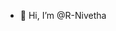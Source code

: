 - 👋 Hi, I’m @R-Nivetha

<!---
R-Nivetha/R-Nivetha is a ✨ special ✨ repository because its `README.md` (this file) appears on your GitHub profile.
You can click the Preview link to take a look at your changes.
--->
